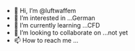 - 👋 Hi, I’m @luftwaffem
- 👀 I’m interested in ...German
- 🌱 I’m currently learning ...CFD
- 💞️ I’m looking to collaborate on ...not yet
- 📫 How to reach me ...

<!---
luftwaffem/luftwaffem is a ✨ special ✨ repository because its `README.md` (this file) appears on your GitHub profile.
You can click the Preview link to take a look at your changes.
--->
